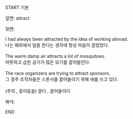 START
기본

앞면:
attract


뒷면:
<div>I had always been attracted by the idea of working abroad. </div><div>나는 해외에서 일을 한다는 생각에 항상 마음이 끌렸었다.</div><div><br></div><div><div>The warm damp air attracts a lot of mosquitoes. </div><div>따뜻하고 습한 공기가 많은 모기를 끌어들인다.</div></div><div><br></div><div><div>The race organizers are trying to attract sponsors. </div><div><div>그 경주 조직자들은 스폰서를 끌어들이기 위해 애를 쓰고 있다.</div></div></div><div><br></div><div>(주의 , 흥미등을) 끌다 , 끌어들이다</div>


해석:

END